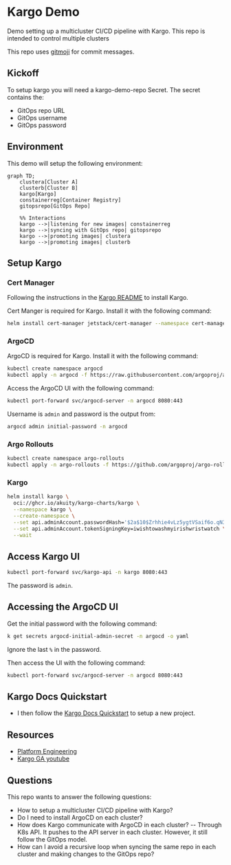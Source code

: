 # Kargo Demo

Demo setting up a multicluster CI/CD pipeline with Kargo. This repo is intended to control multiple clusters

This repo uses [gitmoji](https://gitmoji.dev/) for commit messages.

## Kickoff

To setup kargo you will need a kargo-demo-repo Secret. The secret contains the:

- GitOps repo URL
- GitOps username
- GitOps password

## Environment

This demo will setup the following environment:

```mermaid
graph TD;
    clustera[Cluster A]
    clusterb[Cluster B]
    kargo[Kargo]
    constainerreg[Container Registry]
    gitopsrepo[GitOps Repo]

    %% Interactions
    kargo -->|listening for new images| constainerreg
    kargo -->|syncing with GitOps repo| gitopsrepo
    kargo -->|promoting images| clustera
    kargo -->|promoting images| clusterb
```

## Setup Kargo

### Cert Manager

Following the instructions in the [Kargo README](https://docs.kargo.io/how-to-guides/installing-kargo) to install Kargo.

Cert Manger is required for Kargo. Install it with the following command:

```bash
helm install cert-manager jetstack/cert-manager --namespace cert-manager --create-namespace --version v1.16.2 --set crds.enabled=true --set prometheus.enabled=false --set webhook.timeoutSeconds=4
```

### ArgoCD

ArgoCD is required for Kargo. Install it with the following command:

```bash
kubectl create namespace argocd
kubectl apply -n argocd -f https://raw.githubusercontent.com/argoproj/argo-cd/stable/manifests/install.yaml
```

Access the ArgoCD UI with the following command:

```bash
kubectl port-forward svc/argocd-server -n argocd 8080:443
```

Username is `admin` and password is the output from:

```bash
argocd admin initial-password -n argocd
```

### Argo Rollouts

```bash
kubectl create namespace argo-rollouts
kubectl apply -n argo-rollouts -f https://github.com/argoproj/argo-rollouts/releases/latest/download/install.yaml
```

### Kargo

```bash
helm install kargo \
  oci://ghcr.io/akuity/kargo-charts/kargo \
  --namespace kargo \
  --create-namespace \
  --set api.adminAccount.passwordHash='$2a$10$Zrhhie4vLz5ygtVSaif6o.qN36jgs6vjtMBdM6yrU1FOeiAAMMxOm' \
  --set api.adminAccount.tokenSigningKey=iwishtowashmyirishwristwatch \
  --wait
```

## Access Kargo UI

```bash 
kubectl port-forward svc/kargo-api -n kargo 8080:443
```

The password is `admin`.

## Accessing the ArgoCD UI

Get the initial password with the following command:
```bash
k get secrets argocd-initial-admin-secret -n argocd -o yaml
```

Ignore the last `%` in the password.

Then access the UI with the following command:

```bash
kubectl port-forward svc/argocd-server -n argocd 8080:443
```

## Kargo Docs Quickstart

- I then follow the [Kargo Docs Quickstart](https://docs.kargo.io/quickstart) to setup a new project.

## Resources

- [Platform Engineering](https://www.youtube.com/watch?v=0B_JODxyK0w&ab_channel=PlatformEngineering)
- [Kargo GA youtube](https://www.youtube.com/watch?v=GvGt0yuApvE&ab_channel=Akuity)

## Questions

This repo wants to answer the following questions:
- How to setup a multicluster CI/CD pipeline with Kargo?
- Do I need to install ArgoCD on each cluster?
- How does Kargo communicate with ArgoCD in each cluster?
-- Through K8s API. It pushes to the API server in each cluster. However, it still follow the GitOps model.
- How can I avoid a recursive loop when syncing the same repo in each cluster and making changes to the GitOps repo?
